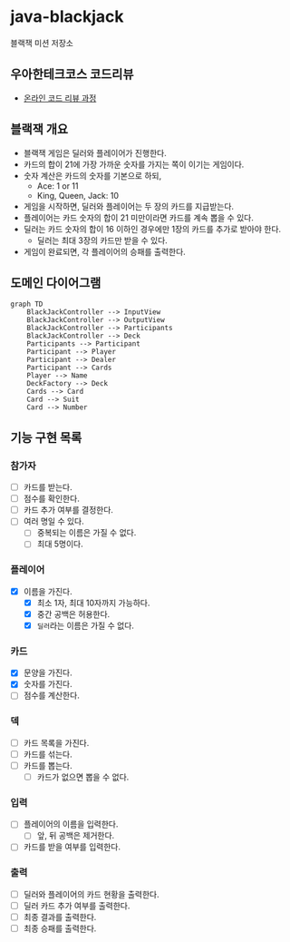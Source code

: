 # java-blackjack

블랙잭 미션 저장소

## 우아한테크코스 코드리뷰

- [온라인 코드 리뷰 과정](https://github.com/woowacourse/woowacourse-docs/blob/master/maincourse/README.md)

## 블랙잭 개요

- 블랙잭 게임은 딜러와 플레이어가 진행한다.
- 카드의 합이 21에 가장 가까운 숫자를 가지는 쪽이 이기는 게임이다.
- 숫자 계산은 카드의 숫자를 기본으로 하되,
  - Ace: 1 or 11
  - King, Queen, Jack: 10
- 게임을 시작하면, 딜러와 플레이어는 두 장의 카드를 지급받는다.
- 플레이어는 카드 숫자의 합이 21 미만이라면 카드를 계속 뽑을 수 있다.
- 딜러는 카드 숫자의 합이 16 이하인 경우에만 1장의 카드를 추가로 받아야 한다.
  - 딜러는 최대 3장의 카드만 받을 수 있다.
- 게임이 완료되면, 각 플레이어의 승패를 출력한다.

## 도메인 다이어그램

```mermaid
graph TD
    BlackJackController --> InputView
    BlackJackController --> OutputView
    BlackJackController --> Participants
    BlackJackController --> Deck
    Participants --> Participant
    Participant --> Player
    Participant --> Dealer
    Participant --> Cards
    Player --> Name
    DeckFactory --> Deck
    Cards --> Card
    Card --> Suit
    Card --> Number
```

## 기능 구현 목록

### 참가자

- [ ] 카드를 받는다.
- [ ] 점수를 확인한다.
- [ ] 카드 추가 여부를 결정한다.
- [ ] 여러 명일 수 있다.
  - [ ] 중복되는 이름은 가질 수 없다.
  - [ ] 최대 5명이다.

### 플레이어

- [x] 이름을 가진다.
  - [x] 최소 1자, 최대 10자까지 가능하다.
  - [x] 중간 공백은 허용한다.
  - [x] `딜러`라는 이름은 가질 수 없다.

### 카드

- [x] 문양을 가진다.
- [x] 숫자를 가진다.
- [ ] 점수를 계산한다.

### 덱

- [ ] 카드 목록을 가진다.
- [ ] 카드를 섞는다.
- [ ] 카드를 뽑는다.
  - [ ] 카드가 없으면 뽑을 수 없다.

### 입력

- [ ] 플레이어의 이름을 입력한다.
  - [ ] 앞, 뒤 공백은 제거한다.
- [ ] 카드를 받을 여부를 입력한다.

### 출력

- [ ] 딜러와 플레이어의 카드 현황을 출력한다.
- [ ] 딜러 카드 추가 여부를 출력한다.
- [ ] 최종 결과를 출력한다.
- [ ] 최종 승패를 출력한다.

